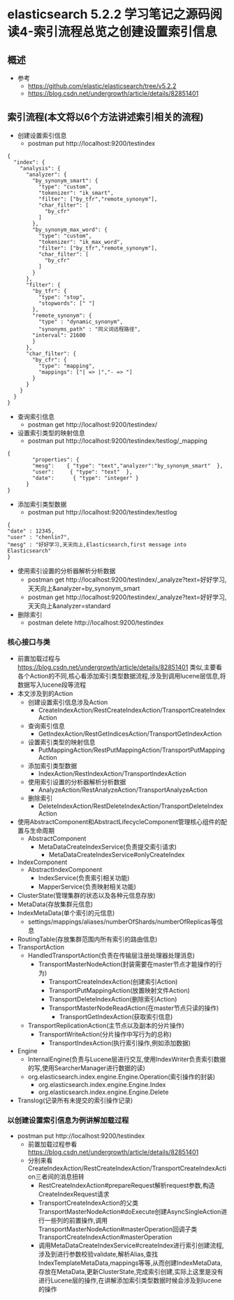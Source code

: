 # elasticsearch 5.2.2 学习笔记之源码阅读4-索引流程总览之创建设置索引信息
## 概述
- 参考
    - https://github.com/elastic/elasticsearch/tree/v5.2.2
    - https://blog.csdn.net/undergrowth/article/details/82851401
## 索引流程(本文将以6个方法讲述索引相关的流程)
- 创建设置索引信息
    - postman put http://localhost:9200/testindex
```
{
  "index": {
    "analysis": {
      "analyzer": {
        "by_synonym_smart": {
          "type": "custom",
          "tokenizer": "ik_smart",
          "filter": ["by_tfr","remote_synonym"],
          "char_filter": [
            "by_cfr"
          ]
        },
        "by_synonym_max_word": {
          "type": "custom",
          "tokenizer": "ik_max_word",
          "filter": ["by_tfr","remote_synonym"],
          "char_filter": [
            "by_cfr"
          ]
        }
      },
      "filter": {
        "by_tfr": {
          "type": "stop",
          "stopwords": [" "]
        },
        "remote_synonym": {
          "type" : "dynamic_synonym",
          "synonyms_path" : "同义词远程路径",
        "interval": 21600
        }
      },
      "char_filter": {
        "by_cfr": {
          "type": "mapping",
          "mappings": ["| => |","- => "]
        }
      }
    }
  }
}
```
- 查询索引信息
    - postman get http://localhost:9200/testindex/
- 设置索引类型的映射信息
    - postman put http://localhost:9200/testindex/testlog/_mapping
```
{
    	"properties": { 
        "mesg":    { "type": "text","analyzer":"by_synonym_smart"  }, 
        "user":     { "type": "text"  }, 
        "date":      { "type": "integer" }  
      }
}
```
- 添加索引类型数据
    - postman put http://localhost:9200/testindex/testlog
```
{
"date" : 12345,
"user" : "chenlin7",
"mesg" : "好好学习,天天向上,Elasticsearch,first message into Elasticsearch"
}
```
- 使用索引设置的分析器解析分析数据
    - postman get http://localhost:9200/testindex/_analyze?text=好好学习,天天向上&analyzer=by_synonym_smart
    - postman get http://localhost:9200/testindex/_analyze?text=好好学习,天天向上&analyzer=standard
- 删除索引
    - postman delete http://localhost:9200/testindex
### 核心接口与类
- 前置加载过程与 https://blog.csdn.net/undergrowth/article/details/82851401 类似,主要看各个Action的不同,核心看添加索引类型数据流程,涉及到调用lucene层信息,将数据写入lucene段等流程
- 本文涉及到的Action
    - 创建设置索引信息涉及Action
        - CreateIndexAction/RestCreateIndexAction/TransportCreateIndexAction
    - 查询索引信息
        - GetIndexAction/RestGetIndicesAction/TransportGetIndexAction
    - 设置索引类型的映射信息
        - PutMappingAction/RestPutMappingAction/TransportPutMappingAction
    - 添加索引类型数据
        - IndexAction/RestIndexAction/TransportIndexAction
    - 使用索引设置的分析器解析分析数据
        - AnalyzeAction/RestAnalyzeAction/TransportAnalyzeAction
    - 删除索引
        - DeleteIndexAction/RestDeleteIndexAction/TransportDeleteIndexAction
- 使用AbstractComponent和AbstractLifecycleComponent管理核心组件的配置与生命周期
    - AbstractComponent
        - MetaDataCreateIndexService(负责提交索引请求)
            - MetaDataCreateIndexService#onlyCreateIndex
- IndexComponent
    - AbstractIndexComponent
        - IndexService(负责索引相关功能)
        - MapperService(负责映射相关功能)
- ClusterState(管理集群的状态以及各种元信息存放)
- MetaData(存放集群元信息)
- IndexMetaData(单个索引的元信息)
    - settings/mappings/aliases/numberOfShards/numberOfReplicas等信息
- RoutingTable(存放集群范围内所有索引的路由信息)
- TransportAction
    - HandledTransportAction(负责在传输层注册处理器处理消息)
        - TransportMasterNodeAction(封装需要在master节点才能操作的行为)
            - TransportCreateIndexAction(创建索引Action)
            - TransportPutMappingAction(放置映射文件Action)
            - TransportDeleteIndexAction(删除索引Action)
            - TransportMasterNodeReadAction(在master节点只读的操作)
                - TransportGetIndexAction(获取索引信息)
    - TransportReplicationAction(主节点以及副本的分片操作)
        - TransportWriteAction(分片操作中写行为的总称)
            - TransportIndexAction(执行索引操作,例如添加数据)
- Engine
    - InternalEngine(负责与Lucene层进行交互,使用IndexWriter负责索引数据的写,使用SearcherManager进行数据的读)
    - org.elasticsearch.index.engine.Engine.Operation(索引操作的封装)
        - org.elasticsearch.index.engine.Engine.Index
        - org.elasticsearch.index.engine.Engine.Delete
- Translog(记录所有未提交的索引操作记录)
### 以创建设置索引信息为例讲解加载过程
- postman put http://localhost:9200/testindex
    - 前置加载过程参看 https://blog.csdn.net/undergrowth/article/details/82851401
    - 分别来看CreateIndexAction/RestCreateIndexAction/TransportCreateIndexAction三者间的消息扭转
        - RestCreateIndexAction#prepareRequest解析request参数,构造CreateIndexRequest请求
        - TransportCreateIndexAction的父类TransportMasterNodeAction#doExecute创建AsyncSingleAction进行一些列的前置操作,调用TransportMasterNodeAction#masterOperation回调子类TransportCreateIndexAction#masterOperation
        - 调用MetaDataCreateIndexService#createIndex进行索引创建流程,涉及到进行参数校验validate,解析Alias,查找IndexTemplateMetaData,mappings等等,从而创建IndexMetaData,存放在MetaData,更新ClusterState,完成索引创建,实际上这里是没有进行Lucene层的操作,在讲解添加索引类型数据时候会涉及到lucene的操作
    


        
